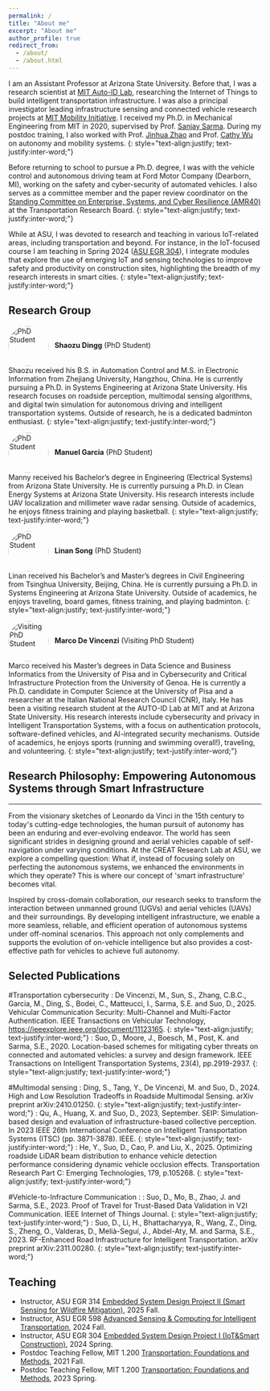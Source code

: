 ```yaml
---
permalink: /
title: "About me"
excerpt: "About me"
author_profile: true
redirect_from: 
  - /about/
  - /about.html
---
```


I am an Assistant Professor at Arizona State University. Before that, I was a research scientist at [MIT Auto-ID Lab](https://autoid.mit.edu/), researching the Internet of Things to build intelligent transportation infrastructure. I was also a principal investigator leading infrastructure sensing and connected vehicle research projects at [MIT Mobility Initiative](https://www.mmi.mit.edu/research). I received my Ph.D. in Mechanical Engineering from MIT in 2020, supervised by Prof. [Sanjay Sarma](https://scholar.google.com/citations?user=r9UmpGUAAAAJ&hl=en). During my postdoc training, I also worked with Prof. [Jinhua Zhao](https://scholar.google.com/citations?user=bC0BOGoAAAAJ&hl=en) and Prof. [Cathy Wu](https://scholar.google.com/citations?user=wyjZbeMAAAAJ&hl=en) on autonomy and mobility systems. 
{: style="text-align:justify; text-justify:inter-word;"}

Before returning to school to pursue a Ph.D. degree, I was with the vehicle control and autonomous driving team at Ford Motor Company (Dearborn, MI), working on the safety and cyber-security of automated vehicles. I also serves as a committee member and the paper review coordinator on the [Standing Committee on Enterprise, Systems, and Cyber Resilience (AMR40)](https://www.trbamr40.org/) at the Transportation Research Board. 
{: style="text-align:justify; text-justify:inter-word;"}

While at ASU, I was devoted to research and teaching in various IoT-related areas, including transportation and beyond. For instance, in the IoT-focused course I am teaching in Spring 2024 ([ASU EGR 304](https://www.dropbox.com/scl/fi/oqrymr9s5thxfzjkt0cai/project_description.pdf?rlkey=67fa9uzczxn11uzg7ziorx9uz&dl=0)), I integrate modules that explore the use of emerging IoT and sensing technologies to improve safety and productivity on construction sites, highlighting the breadth of my research interests in smart cities.
{: style="text-align:justify; text-justify:inter-word;"}

## Research Group

<img src="{{ '/images/shaozu.jpg' | relative_url }}" alt="PhD Student" width="80" style="border-radius:50%; vertical-align:middle; margin-right:8px;"> **Shaozu Dingg** (PhD Student)<br>
Shaozu received his B.S. in Automation Control and M.S. in Electronic Information from Zhejiang University, Hangzhou, China. He is currently pursuing a Ph.D. in Systems Engineering at Arizona State University. His research focuses on roadside perception, multimodal sensing algorithms, and digital twin simulation for autonomous driving and intelligent transportation systems. Outside of research, he is a dedicated badminton enthusiast.
{: style="text-align:justify; text-justify:inter-word;"}

<img src="{{ '/images/manny.jpg' | relative_url }}" alt="PhD Student" width="80" style="border-radius:50%; vertical-align:middle; margin-right:8px;"> **Manuel Garcia** (PhD Student)<br>
Manny received his Bachelor’s degree in Engineering (Electrical Systems) from Arizona State University. He is currently pursuing a Ph.D. in Clean Energy Systems at Arizona State University. His research interests include UAV localization and millimeter wave radar sensing. Outside of academics, he enjoys fitness training and playing basketball.
{: style="text-align:justify; text-justify:inter-word;"}

<img src="{{ '/images/linan.jpg' | relative_url }}" alt="PhD Student" width="80" style="border-radius:50%; vertical-align:middle; margin-right:8px;"> **Linan Song** (PhD Student)<br>
Linan received his Bachelor’s and Master’s degrees in Civil Engineering from Tsinghua University, Beijing, China. He is currently pursuing a Ph.D. in Systems Engineering at Arizona State University. Outside of academics, he enjoys traveling, board games, fitness training, and playing badminton.
{: style="text-align:justify; text-justify:inter-word;"}

<img src="{{ '/images/marco.jpg' | relative_url }}" alt="Visiting PhD Student" width="80" style="border-radius:50%; vertical-align:middle; margin-right:8px;"> **Marco De Vincenzi** (Visiting PhD Student)<br>
Marco received his Master’s degrees in Data Science and Business Informatics from the University of Pisa and in Cybersecurity and Critical Infrastructure Protection from the University of Genoa. He is currently a Ph.D. candidate in Computer Science at the University of Pisa and a researcher at the Italian National Research Council (CNR), Italy. He has been a visiting research student at the AUTO-ID Lab at MIT and at Arizona State University. His research interests include cybersecurity and privacy in Intelligent Transportation Systems, with a focus on authentication protocols, software-defined vehicles, and AI-integrated security mechanisms. Outside of academics, he enjoys sports (running and swimming overall!), traveling, and volunteering. 
{: style="text-align:justify; text-justify:inter-word;"}


## Research Philosophy: Empowering Autonomous Systems through Smart Infrastructure
------
From the visionary sketches of Leonardo da Vinci in the 15th century to today's cutting-edge technologies, the human pursuit of autonomy has been an enduring and ever-evolving endeavor. The world has seen significant strides in designing ground and aerial vehicles capable of self-navigation under varying conditions. At the CREAT Research Lab at ASU, we explore a compelling question: What if, instead of focusing solely on perfecting the autonomous systems, we enhanced the environments in which they operate? This is where our concept of 'smart infrastructure' becomes vital.

Inspired by cross-domain collaboration, our research seeks to transform the interaction between unmanned ground (UGVs) and aerial vehicles (UAVs) and their surroundings. By developing intelligent infrastructure, we enable a more seamless, reliable, and efficient operation of autonomous systems under off-nominal scenarios. This approach not only complements and supports the evolution of on-vehicle intelligence but also provides a cost-effective path for vehicles to achieve full autonomy.

## Selected Publications

#Transportation cybersecurity
:   De Vincenzi, M., Sun, S., Zhang, C.B.C., Garcia, M., Ding, S., Bodei, C., Matteucci, I., Sarma, S.E. and Suo, D., 2025. Vehicular Communication Security: Multi-Channel and Multi-Factor Authentication. IEEE Transactions on Vehicular Technology, https://ieeexplore.ieee.org/document/11123165.
{: style="text-align:justify; text-justify:inter-word;"}
:   Suo, D., Moore, J., Boesch, M., Post, K. and Sarma, S.E., 2020. Location-based schemes for mitigating cyber threats on connected and automated vehicles: a survey and design framework. IEEE Transactions on Intelligent Transportation Systems, 23(4), pp.2919-2937.
{: style="text-align:justify; text-justify:inter-word;"}

#Multimodal sensing
:   Ding, S., Tang, Y., De Vincenzi, M. and Suo, D., 2024. High and Low Resolution Tradeoffs in Roadside Multimodal Sensing. arXiv preprint arXiv:2410.01250.
{: style="text-align:justify; text-justify:inter-word;"}
:   Qu, A., Huang, X. and Suo, D., 2023, September. SEIP: Simulation-based design and evaluation of infrastructure-based collective perception. In 2023 IEEE 26th International Conference on Intelligent Transportation Systems (ITSC) (pp. 3871-3878). IEEE.
{: style="text-align:justify; text-justify:inter-word;"}
:   He, Y., Suo, D., Cao, P. and Liu, X., 2025. Optimizing roadside LiDAR beam distribution to enhance vehicle detection performance considering dynamic vehicle occlusion effects. Transportation Research Part C: Emerging Technologies, 179, p.105268.
{: style="text-align:justify; text-justify:inter-word;"}

#Vehicle-to-Infracture Communication
:   :   Suo, D., Mo, B., Zhao, J. and Sarma, S.E., 2023. Proof of Travel for Trust-Based Data Validation in V2I Communication. IEEE Internet of Things Journal.
{: style="text-align:justify; text-justify:inter-word;"}
:   Suo, D., Li, H., Bhattacharyya, R., Wang, Z., Ding, S., Zheng, O., Valderas, D., Melià-Seguí, J., Abdel-Aty, M. and Sarma, S.E., 2023. RF-Enhanced Road Infrastructure for Intelligent Transportation. arXiv preprint arXiv:2311.00280.
{: style="text-align:justify; text-justify:inter-word;"}

## Teaching 
* Instructor, ASU EGR 314 [Embedded System Design Project II (Smart Sensing for Wildfire Mitigation)](https://www.dropbox.com/scl/fi/5xj55eo3e75cunrc6nqs8/EGR314-SuoFall2025-project-description.pdf?rlkey=l1kyk1t1klh06ftingm4kglqh&st=nreqeuzg&dl=0), 2025 Fall.
* Instructor, ASU EGR 598 [Advanced Sensing & Computing for Intelligent Transportation](https://www.dropbox.com/scl/fi/gttnr2doj9uuxiaowfzrj/syllabus-EGR598_Fall2024-Suo.pdf?rlkey=0r176z4nq2aybd5y3hc6du7cf&st=u0doqpz5&dl=0), 2024 Fall.
* Instructor, ASU EGR 304 [Embedded System Design Project I (IoT&Smart Construction)](https://www.dropbox.com/scl/fi/oqrymr9s5thxfzjkt0cai/project_description.pdf?rlkey=67fa9uzczxn11uzg7ziorx9uz&dl=0), 2024 Spring.
* Postdoc Teaching Fellow, MIT 1.200 [Transportation: Foundations and Methods](http://student.mit.edu/catalog/m1b.html), 2021 Fall.
* Postdoc Teaching Fellow, MIT 1.200 [Transportation: Foundations and Methods](http://student.mit.edu/catalog/m1b.html), 2023 Spring.


    
